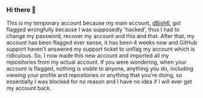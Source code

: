 ### Hi there 👋

This is my temporary account because my main account, [dBish6](https://github.com/dBish6), got flagged wrongfully because I was supposedly 'hacked', thus I had to change my password, recover my account and this and that. After that, my account has been flagged ever sense, it has been 4 weeks now and GitHub support haven't answered my support ticket to unflag my account which is ridiculous. So, I now made this new account and imported all my repositories from my actual account. If you were wondering, when your account is flagged, nothing is visble to anyone, anything you do, including viewing your profile and repositories or anything that you're doing, so essentially I was blocked for no reason and I have no idea if I will ever get my account back.
